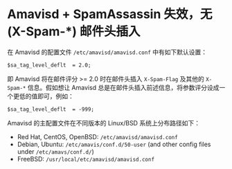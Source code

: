 # Amavisd + SpamAssassin 失效，无 (X-Spam-*) 邮件头插入

在 Amavisd 的配置文件 `/etc/amavisd/amavisd.conf` 中有如下默认设置：

    $sa_tag_level_deflt  = 2.0;

即 Amavisd 将在邮件评分 >= 2.0 时在邮件头插入 `X-Spam-Flag` 及其他的 `X-Spam-*` 信息。假如想让 Amavisd 总是在邮件头插入前述信息，将参数评分设成一个更低的值即可，例如：

    $sa_tag_level_deflt  = -999;

Amavisd 的主配置文件在不同版本的 Linux/BSD 系统上分布路径如下：

* Red Hat, CentOS, OpenBSD: `/etc/amavisd/amavisd.conf`
* Debian, Ubuntu: `/etc/amavis/conf.d/50-user` (and other config files under `/etc/amavs/conf.d/`)
* FreeBSD: `/usr/local/etc/amavisd/amavisd.conf`
